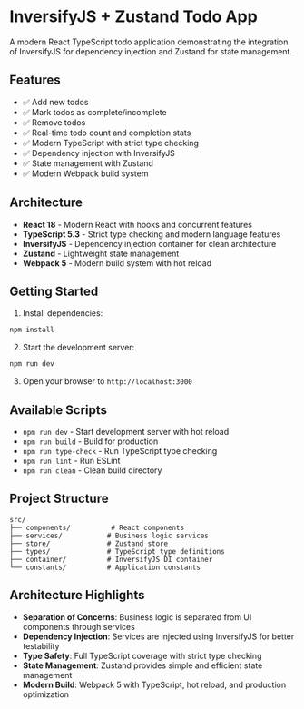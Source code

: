 # InversifyJS + Zustand Todo App

A modern React TypeScript todo application demonstrating the integration of InversifyJS for dependency injection and Zustand for state management.

## Features

- ✅ Add new todos
- ✅ Mark todos as complete/incomplete
- ✅ Remove todos
- ✅ Real-time todo count and completion stats
- ✅ Modern TypeScript with strict type checking
- ✅ Dependency injection with InversifyJS
- ✅ State management with Zustand
- ✅ Modern Webpack build system

## Architecture

- **React 18** - Modern React with hooks and concurrent features
- **TypeScript 5.3** - Strict type checking and modern language features
- **InversifyJS** - Dependency injection container for clean architecture
- **Zustand** - Lightweight state management
- **Webpack 5** - Modern build system with hot reload

## Getting Started

1. Install dependencies:
```bash
npm install
```

2. Start the development server:
```bash
npm run dev
```

3. Open your browser to `http://localhost:3000`

## Available Scripts

- `npm run dev` - Start development server with hot reload
- `npm run build` - Build for production
- `npm run type-check` - Run TypeScript type checking
- `npm run lint` - Run ESLint
- `npm run clean` - Clean build directory

## Project Structure

```
src/
├── components/          # React components
├── services/           # Business logic services
├── store/              # Zustand store
├── types/              # TypeScript type definitions
├── container/          # InversifyJS DI container
└── constants/          # Application constants
```

## Architecture Highlights

- **Separation of Concerns**: Business logic is separated from UI components through services
- **Dependency Injection**: Services are injected using InversifyJS for better testability
- **Type Safety**: Full TypeScript coverage with strict type checking
- **State Management**: Zustand provides simple and efficient state management
- **Modern Build**: Webpack 5 with TypeScript, hot reload, and production optimization
